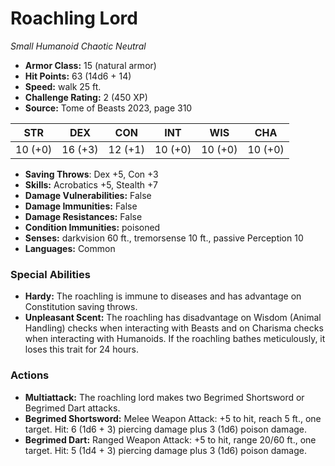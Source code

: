 # Roachling Lord

*Small* *Humanoid* *Chaotic Neutral*

- **Armor Class:** 15 (natural armor)
- **Hit Points:** 63 (14d6 + 14)
- **Speed:** walk 25 ft.
- **Challenge Rating:** 2 (450 XP)
- **Source:** Tome of Beasts 2023, page 310

| STR | DEX | CON | INT | WIS | CHA |
| --- | --- | --- | --- | --- | --- |
| 10 (+0) | 16 (+3) | 12 (+1) | 10 (+0) | 10 (+0) | 10 (+0) |

- **Saving Throws**: Dex +5, Con +3
- **Skills:** Acrobatics +5, Stealth +7
- **Damage Vulnerabilities:** False
- **Damage Immunities:** False
- **Damage Resistances:** False
- **Condition Immunities:** poisoned
- **Senses:** darkvision 60 ft., tremorsense 10 ft., passive Perception 10
- **Languages:** Common

### Special Abilities

- **Hardy:** The roachling is immune to diseases and has advantage on Constitution saving throws.
- **Unpleasant Scent:** The roachling has disadvantage on Wisdom (Animal Handling) checks when interacting with Beasts and on Charisma checks when interacting with Humanoids. If the roachling bathes meticulously, it loses this trait for 24 hours.

### Actions

- **Multiattack:** The roachling lord makes two Begrimed Shortsword or Begrimed Dart attacks.
- **Begrimed Shortsword:** Melee Weapon Attack: +5 to hit, reach 5 ft., one target. Hit: 6 (1d6 + 3) piercing damage plus 3 (1d6) poison damage.
- **Begrimed Dart:** Ranged Weapon Attack: +5 to hit, range 20/60 ft., one target. Hit: 5 (1d4 + 3) piercing damage plus 3 (1d6) poison damage.

